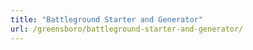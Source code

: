 ```yaml
---
title: "Battleground Starter and Generator"
url: /greensboro/battleground-starter-and-generator/
---
```

